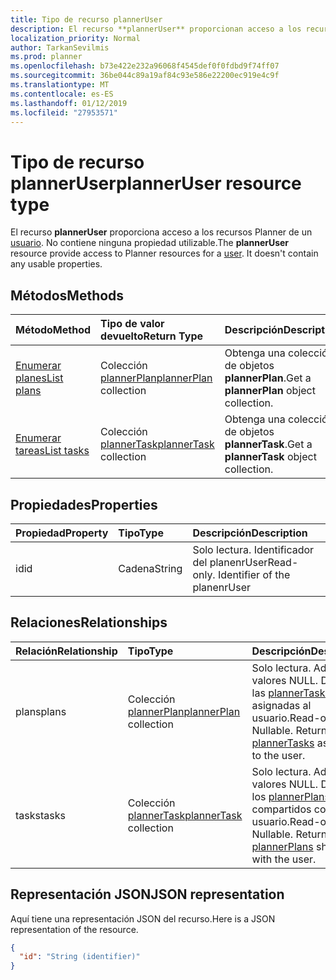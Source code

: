 ```yaml
---
title: Tipo de recurso plannerUser
description: El recurso **plannerUser** proporcionan acceso a los recursos de organizador para un usuario. No contiene todas las propiedades utilizables.
localization_priority: Normal
author: TarkanSevilmis
ms.prod: planner
ms.openlocfilehash: b73e422e232a96068f4545def0f0fdbd9f74ff07
ms.sourcegitcommit: 36be044c89a19af84c93e586e22200ec919e4c9f
ms.translationtype: MT
ms.contentlocale: es-ES
ms.lasthandoff: 01/12/2019
ms.locfileid: "27953571"
---
```

# <a name="planneruser-resource-type"></a><span data-ttu-id="e4edd-104">Tipo de recurso plannerUser</span><span class="sxs-lookup"><span data-stu-id="e4edd-104">plannerUser resource type</span></span>

<span data-ttu-id="e4edd-p102">El recurso **plannerUser** proporciona acceso a los recursos Planner de un [usuario](user.md). No contiene ninguna propiedad utilizable.</span><span class="sxs-lookup"><span data-stu-id="e4edd-p102">The **plannerUser** resource provide access to Planner resources for a [user](user.md). It doesn't contain any usable properties.</span></span>


## <a name="methods"></a><span data-ttu-id="e4edd-107">Métodos</span><span class="sxs-lookup"><span data-stu-id="e4edd-107">Methods</span></span>

| <span data-ttu-id="e4edd-108">Método</span><span class="sxs-lookup"><span data-stu-id="e4edd-108">Method</span></span>           | <span data-ttu-id="e4edd-109">Tipo de valor devuelto</span><span class="sxs-lookup"><span data-stu-id="e4edd-109">Return Type</span></span>    |<span data-ttu-id="e4edd-110">Descripción</span><span class="sxs-lookup"><span data-stu-id="e4edd-110">Description</span></span>|
|:---------------|:--------|:----------|
|[<span data-ttu-id="e4edd-111">Enumerar planes</span><span class="sxs-lookup"><span data-stu-id="e4edd-111">List plans</span></span>](../api/planneruser-list-plans.md) |<span data-ttu-id="e4edd-112">Colección [plannerPlan](plannerplan.md)</span><span class="sxs-lookup"><span data-stu-id="e4edd-112">[plannerPlan](plannerplan.md) collection</span></span>| <span data-ttu-id="e4edd-113">Obtenga una colección de objetos **plannerPlan**.</span><span class="sxs-lookup"><span data-stu-id="e4edd-113">Get a **plannerPlan** object collection.</span></span>|
|[<span data-ttu-id="e4edd-114">Enumerar tareas</span><span class="sxs-lookup"><span data-stu-id="e4edd-114">List tasks</span></span>](../api/planneruser-list-tasks.md) |<span data-ttu-id="e4edd-115">Colección [plannerTask](plannertask.md)</span><span class="sxs-lookup"><span data-stu-id="e4edd-115">[plannerTask](plannertask.md) collection</span></span>| <span data-ttu-id="e4edd-116">Obtenga una colección de objetos **plannerTask**.</span><span class="sxs-lookup"><span data-stu-id="e4edd-116">Get a **plannerTask** object collection.</span></span>|

## <a name="properties"></a><span data-ttu-id="e4edd-117">Propiedades</span><span class="sxs-lookup"><span data-stu-id="e4edd-117">Properties</span></span>
| <span data-ttu-id="e4edd-118">Propiedad</span><span class="sxs-lookup"><span data-stu-id="e4edd-118">Property</span></span>     | <span data-ttu-id="e4edd-119">Tipo</span><span class="sxs-lookup"><span data-stu-id="e4edd-119">Type</span></span>   |<span data-ttu-id="e4edd-120">Descripción</span><span class="sxs-lookup"><span data-stu-id="e4edd-120">Description</span></span>|
|:---------------|:--------|:----------|
|<span data-ttu-id="e4edd-121">id</span><span class="sxs-lookup"><span data-stu-id="e4edd-121">id</span></span>|<span data-ttu-id="e4edd-122">Cadena</span><span class="sxs-lookup"><span data-stu-id="e4edd-122">String</span></span>| <span data-ttu-id="e4edd-p103">Solo lectura. Identificador del planenrUser</span><span class="sxs-lookup"><span data-stu-id="e4edd-p103">Read-only. Identifier of the planenrUser</span></span>|

## <a name="relationships"></a><span data-ttu-id="e4edd-125">Relaciones</span><span class="sxs-lookup"><span data-stu-id="e4edd-125">Relationships</span></span>
| <span data-ttu-id="e4edd-126">Relación</span><span class="sxs-lookup"><span data-stu-id="e4edd-126">Relationship</span></span> | <span data-ttu-id="e4edd-127">Tipo</span><span class="sxs-lookup"><span data-stu-id="e4edd-127">Type</span></span>   |<span data-ttu-id="e4edd-128">Descripción</span><span class="sxs-lookup"><span data-stu-id="e4edd-128">Description</span></span>|
|:---------------|:--------|:----------|
|<span data-ttu-id="e4edd-129">plans</span><span class="sxs-lookup"><span data-stu-id="e4edd-129">plans</span></span>|<span data-ttu-id="e4edd-130">Colección [plannerPlan](plannerplan.md)</span><span class="sxs-lookup"><span data-stu-id="e4edd-130">[plannerPlan](plannerplan.md) collection</span></span>| <span data-ttu-id="e4edd-p104">Solo lectura. Admite valores NULL. Devuelve las [plannerTasks](plannertask.md) asignadas al usuario.</span><span class="sxs-lookup"><span data-stu-id="e4edd-p104">Read-only. Nullable. Returns the [plannerTasks](plannertask.md) assigned to the user.</span></span>|
|<span data-ttu-id="e4edd-134">tasks</span><span class="sxs-lookup"><span data-stu-id="e4edd-134">tasks</span></span>|<span data-ttu-id="e4edd-135">Colección [plannerTask](plannertask.md)</span><span class="sxs-lookup"><span data-stu-id="e4edd-135">[plannerTask](plannertask.md) collection</span></span>| <span data-ttu-id="e4edd-p105">Solo lectura. Admite valores NULL. Devuelve los [plannerPlans](plannerplan.md) compartidos con el usuario.</span><span class="sxs-lookup"><span data-stu-id="e4edd-p105">Read-only. Nullable. Returns the [plannerPlans](plannerplan.md) shared with the user.</span></span>|

## <a name="json-representation"></a><span data-ttu-id="e4edd-139">Representación JSON</span><span class="sxs-lookup"><span data-stu-id="e4edd-139">JSON representation</span></span>
<span data-ttu-id="e4edd-140">Aquí tiene una representación JSON del recurso.</span><span class="sxs-lookup"><span data-stu-id="e4edd-140">Here is a JSON representation of the resource.</span></span>

<!-- {
  "blockType": "resource",
  "baseType": "microsoft.graph.entity",
  "optionalProperties": [

  ],
  "@odata.type": "microsoft.graph.plannerUser"
}-->

```json
{
  "id": "String (identifier)"
}

```

<!-- uuid: 8fcb5dbc-d5aa-4681-8e31-b001d5168d79
2015-10-25 14:57:30 UTC -->
<!-- {
  "type": "#page.annotation",
  "description": "plannerUser resource",
  "keywords": "",
  "section": "documentation",
  "tocPath": ""
}-->
